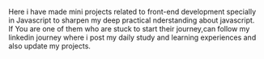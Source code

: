 Here i have made mini projects related to front-end development specially in Javascript to sharpen my deep practical nderstanding about javascript.\
If You are one of them who are stuck to start their journey,can follow my linkedin journey where i post my daily study and learning experiences and also update my projects.
